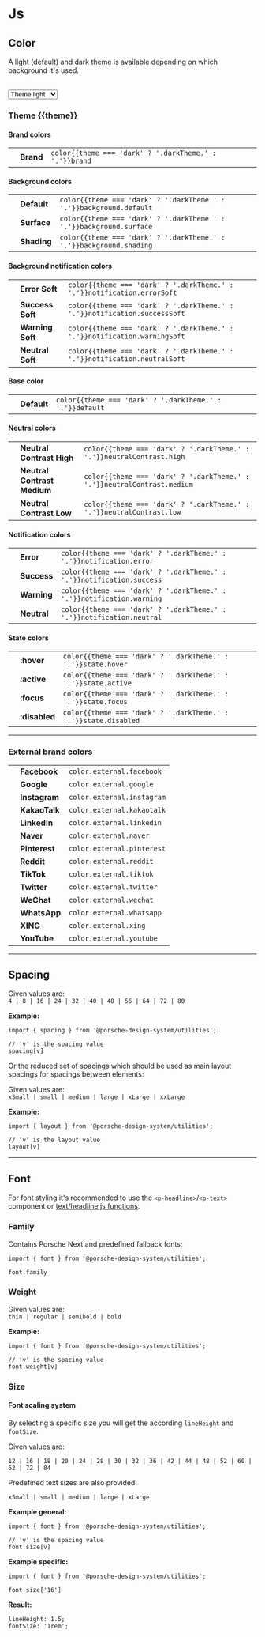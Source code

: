 # Js

<TableOfContents></TableOfContents>

## Color

A light (default) and dark theme is available depending on which background it's used.

<br>
<select id="theme-selector" v-model="theme" :data-selected="theme" aria-label="Select theme">
  <option disabled>Select theme</option>
  <option value="light">Theme light</option>
  <option value="dark">Theme dark</option>
</select>

### Theme {{theme}}

#### Brand colors

|                                            |           |                                                        |
| ------------------------------------------ | --------- | ------------------------------------------------------ |
| <ColorBadge :theme="theme" color="brand"/> | **Brand** | `color{{theme === 'dark' ? '.darkTheme.' : '.'}}brand` |

#### Background colors

|                                                         |             |                                                                     |
| ------------------------------------------------------- | ----------- | ------------------------------------------------------------------- |
| <ColorBadge :theme="theme" color="background-default"/> | **Default** | `color{{theme === 'dark' ? '.darkTheme.' : '.'}}background.default` |
| <ColorBadge :theme="theme" color="background-surface"/> | **Surface** | `color{{theme === 'dark' ? '.darkTheme.' : '.'}}background.surface` |
| <ColorBadge :theme="theme" color="background-shading"/> | **Shading** | `color{{theme === 'dark' ? '.darkTheme.' : '.'}}background.shading` |

#### Background notification colors

|                                                                |                  |                                                                           |
| -------------------------------------------------------------- | ---------------- | ------------------------------------------------------------------------- |
| <ColorBadge :theme="theme" color="notification-error-soft"/>   | **Error Soft**   | `color{{theme === 'dark' ? '.darkTheme.' : '.'}}notification.errorSoft`   |
| <ColorBadge :theme="theme" color="notification-success-soft"/> | **Success Soft** | `color{{theme === 'dark' ? '.darkTheme.' : '.'}}notification.successSoft` |
| <ColorBadge :theme="theme" color="notification-warning-soft"/> | **Warning Soft** | `color{{theme === 'dark' ? '.darkTheme.' : '.'}}notification.warningSoft` |
| <ColorBadge :theme="theme" color="notification-neutral-soft"/> | **Neutral Soft** | `color{{theme === 'dark' ? '.darkTheme.' : '.'}}notification.neutralSoft` |

#### Base color

|                                              |             |                                                          |
| -------------------------------------------- | ----------- | -------------------------------------------------------- |
| <ColorBadge :theme="theme" color="default"/> | **Default** | `color{{theme === 'dark' ? '.darkTheme.' : '.'}}default` |

#### Neutral colors

|                                                              |                             |                                                                         |
| ------------------------------------------------------------ | --------------------------- | ----------------------------------------------------------------------- |
| <ColorBadge :theme="theme" color="neutral-contrast-high"/>   | **Neutral Contrast High**   | `color{{theme === 'dark' ? '.darkTheme.' : '.'}}neutralContrast.high`   |
| <ColorBadge :theme="theme" color="neutral-contrast-medium"/> | **Neutral Contrast Medium** | `color{{theme === 'dark' ? '.darkTheme.' : '.'}}neutralContrast.medium` |
| <ColorBadge :theme="theme" color="neutral-contrast-low"/>    | **Neutral Contrast Low**    | `color{{theme === 'dark' ? '.darkTheme.' : '.'}}neutralContrast.low`    |

#### Notification colors

|                                                           |             |                                                                       |
| --------------------------------------------------------- | ----------- | --------------------------------------------------------------------- |
| <ColorBadge :theme="theme" color="notification-error"/>   | **Error**   | `color{{theme === 'dark' ? '.darkTheme.' : '.'}}notification.error`   |
| <ColorBadge :theme="theme" color="notification-success"/> | **Success** | `color{{theme === 'dark' ? '.darkTheme.' : '.'}}notification.success` |
| <ColorBadge :theme="theme" color="notification-warning"/> | **Warning** | `color{{theme === 'dark' ? '.darkTheme.' : '.'}}notification.warning` |
| <ColorBadge :theme="theme" color="notification-neutral"/> | **Neutral** | `color{{theme === 'dark' ? '.darkTheme.' : '.'}}notification.neutral` |

#### State colors

|                                                     |               |                                                                 |
| --------------------------------------------------- | ------------- | --------------------------------------------------------------- |
| <ColorBadge :theme="theme" color="state-hover"/>    | **:hover**    | `color{{theme === 'dark' ? '.darkTheme.' : '.'}}state.hover`    |
| <ColorBadge :theme="theme" color="state-active"/>   | **:active**   | `color{{theme === 'dark' ? '.darkTheme.' : '.'}}state.active`   |
| <ColorBadge :theme="theme" color="state-focus"/>    | **:focus**    | `color{{theme === 'dark' ? '.darkTheme.' : '.'}}state.focus`    |
| <ColorBadge :theme="theme" color="state-disabled"/> | **:disabled** | `color{{theme === 'dark' ? '.darkTheme.' : '.'}}state.disabled` |

---

### External brand colors

|                                          |               |                            |
| ---------------------------------------- | ------------- | -------------------------- |
| <ColorBadge color="external-facebook"/>  | **Facebook**  | `color.external.facebook`  |
| <ColorBadge color="external-google"/>    | **Google**    | `color.external.google`    |
| <ColorBadge color="external-instagram"/> | **Instagram** | `color.external.instagram` |
| <ColorBadge color="external-kakaotalk"/> | **KakaoTalk** | `color.external.kakaotalk` |
| <ColorBadge color="external-linkedin"/>  | **LinkedIn**  | `color.external.linkedin`  |
| <ColorBadge color="external-naver"/>     | **Naver**     | `color.external.naver`     |
| <ColorBadge color="external-pinterest"/> | **Pinterest** | `color.external.pinterest` |
| <ColorBadge color="external-reddit"/>    | **Reddit**    | `color.external.reddit`    |
| <ColorBadge color="external-tiktok"/>    | **TikTok**    | `color.external.tiktok`    |
| <ColorBadge color="external-twitter"/>   | **Twitter**   | `color.external.twitter`   |
| <ColorBadge color="external-wechat"/>    | **WeChat**    | `color.external.wechat`    |
| <ColorBadge color="external-whatsapp"/>  | **WhatsApp**  | `color.external.whatsapp`  |
| <ColorBadge color="external-xing"/>      | **XING**      | `color.external.xing`      |
| <ColorBadge color="external-youtube"/>   | **YouTube**   | `color.external.youtube`   |

---

## Spacing

Given values are:  
`4 | 8 | 16 | 24 | 32 | 40 | 48 | 56 | 64 | 72 | 80`

**Example:**

```
import { spacing } from '@porsche-design-system/utilities';

// 'v' is the spacing value
spacing[v]
```

Or the reduced set of spacings which should be used as main layout spacings for spacings between elements:

Given values are:  
`xSmall | small | medium | large | xLarge | xxLarge`

**Example:**

```
import { layout } from '@porsche-design-system/utilities';

// 'v' is the layout value
layout[v]
```

---

## Font

For font styling it's recommended to use the
[`<p-headline>`](components/typography/headline)/[`<p-text>`](components/typography/text) component or
[text/headline js functions](utilities/js/functions).

### Family

Contains Porsche Next and predefined fallback fonts:

```
import { font } from '@porsche-design-system/utilities';

font.family
```

### Weight

Given values are:  
`thin | regular | semibold | bold`

**Example:**

```
import { font } from '@porsche-design-system/utilities';

// 'v' is the spacing value
font.weight[v]
```

### Size

#### Font scaling system

By selecting a specific size you will get the according `lineHeight` and `fontSize`.

Given values are:

`12 | 16 | 18 | 20 | 24 | 28 | 30 | 32 | 36 | 42 | 44 | 48 | 52 | 60 | 62 | 72 | 84`

Predefined text sizes are also provided:

`xSmall | small | medium | large | xLarge`

**Example general:**

```
import { font } from '@porsche-design-system/utilities';

// 'v' is the spacing value
font.size[v]
```

**Example specific:**

```
import { font } from '@porsche-design-system/utilities';

font.size['16']
```

**Result:**

```
lineHeight: 1.5;
fontSize: '1rem';
```

<script lang="ts">
import Vue from 'vue';
import Component from 'vue-class-component';
import { Theme } from '@/models';

@Component
export default class Variables extends Vue {
  public theme: Theme = 'light';
}
</script>
